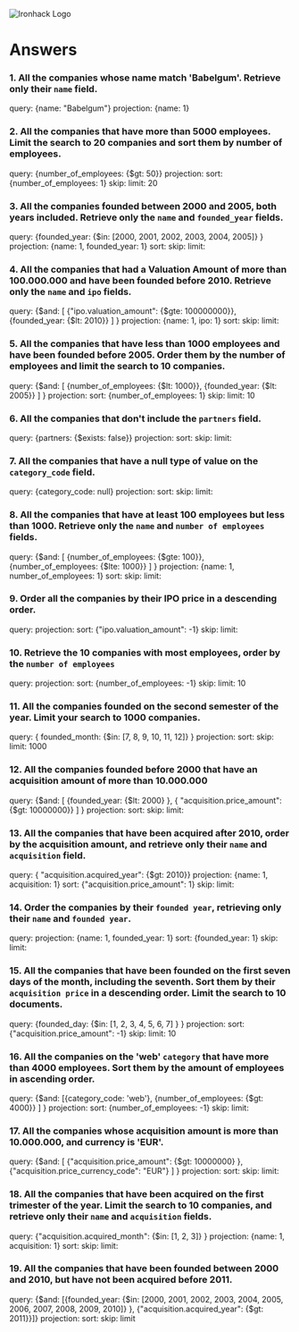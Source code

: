 ![Ironhack Logo](https://i.imgur.com/1QgrNNw.png)

# Answers

### 1. All the companies whose name match 'Babelgum'. Retrieve only their `name` field.

query: {name: "Babelgum"}
projection: {name: 1}

### 2. All the companies that have more than 5000 employees. Limit the search to 20 companies and sort them by **number of employees**.

query: {number_of_employees: {$gt: 50}}
projection:
sort: {number_of_employees: 1}
skip:
limit: 20

### 3. All the companies founded between 2000 and 2005, both years included. Retrieve only the `name` and `founded_year` fields.

query: {founded_year: {$in: [2000, 2001, 2002, 2003, 2004, 2005]} }
projection: {name: 1, founded_year: 1}
sort:
skip:
limit:

### 4. All the companies that had a Valuation Amount of more than 100.000.000 and have been founded before 2010. Retrieve only the `name` and `ipo` fields.

query: {$and: [ {"ipo.valuation_amount": {$gte: 100000000}}, {founded_year: {$lt: 2010}} ] }
projection: {name: 1, ipo: 1}
sort:
skip:
limit:

### 5. All the companies that have less than 1000 employees and have been founded before 2005. Order them by the number of employees and limit the search to 10 companies.

query: {$and: [ {number_of_employees: {$lt: 1000}}, {founded_year: {$lt: 2005}} ] }
projection:
sort: {number_of_employees: 1}
skip:
limit: 10

### 6. All the companies that don't include the `partners` field.

query: {partners: {$exists: false}}
projection:
sort:
skip:
limit:

### 7. All the companies that have a null type of value on the `category_code` field.

query: {category_code: null}
projection:
sort:
skip:
limit:

### 8. All the companies that have at least 100 employees but less than 1000. Retrieve only the `name` and `number of employees` fields.

query: {$and: [ {number_of_employees: {$gte: 100}}, {number_of_employees: {$lte: 1000}} ] }
projection: {name: 1, number_of_employees: 1}
sort:
skip:
limit:

### 9. Order all the companies by their IPO price in a descending order.

query:
projection:
sort: {"ipo.valuation_amount": -1}
skip:
limit:

### 10. Retrieve the 10 companies with most employees, order by the `number of employees`

query:
projection:
sort: {number_of_employees: -1}
skip:
limit: 10

### 11. All the companies founded on the second semester of the year. Limit your search to 1000 companies.

query: { founded_month: {$in: [7, 8, 9, 10, 11, 12]} }
projection:
sort:
skip:
limit: 1000

### 12. All the companies founded before 2000 that have an acquisition amount of more than 10.000.000

query: {$and: [ {founded_year: {$lt: 2000} }, { "acquisition.price_amount": {$gt: 10000000}} ] }
projection:
sort:
skip:
limit:

### 13. All the companies that have been acquired after 2010, order by the acquisition amount, and retrieve only their `name` and `acquisition` field.

query: { "acquisition.acquired_year": {$gt: 2010}}
projection: {name: 1, acquisition: 1}
sort: {"acquisition.price_amount": 1}
skip:
limit:

### 14. Order the companies by their `founded year`, retrieving only their `name` and `founded year`.

query:
projection: {name: 1, founded_year: 1}
sort: {founded_year: 1}
skip:
limit:

### 15. All the companies that have been founded on the first seven days of the month, including the seventh. Sort them by their `acquisition price` in a descending order. Limit the search to 10 documents.

query: {founded_day: {$in: [1, 2, 3, 4, 5, 6, 7] } }
projection:
sort: {"acquisition.price_amount": -1}
skip:
limit: 10

### 16. All the companies on the 'web' `category` that have more than 4000 employees. Sort them by the amount of employees in ascending order.

query: {$and: [{category_code: 'web'}, {number_of_employees: {$gt: 4000}} ] }
projection:
sort: {number_of_employees: -1}
skip:
limit:

### 17. All the companies whose acquisition amount is more than 10.000.000, and currency is 'EUR'.

query: {$and: [ {"acquisition.price_amount": {$gt: 10000000} }, {"acquisition.price_currency_code": "EUR"} ] }
projection:
sort:
skip:
limit:

### 18. All the companies that have been acquired on the first trimester of the year. Limit the search to 10 companies, and retrieve only their `name` and `acquisition` fields.

query: {"acquisition.acquired_month": {$in: [1, 2, 3]} }
projection: {name: 1, acquisition: 1}
sort:
skip:
limit:

### 19. All the companies that have been founded between 2000 and 2010, but have not been acquired before 2011.

query: {$and: [{founded_year: {$in: [2000, 2001, 2002, 2003, 2004, 2005, 2006, 2007, 2008, 2009, 2010]} }, {"acquisition.acquired_year": {$gt: 2011}}]}
projection:
sort:
skip:
limit
